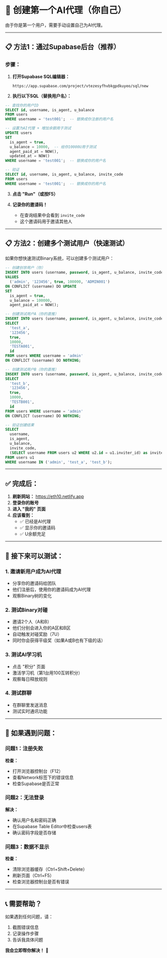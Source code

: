 # 🚀 **创建第一个AI代理（你自己）**

由于你是第一个用户，需要手动设置自己为AI代理。

---

## 📋 **方法1：通过Supabase后台（推荐）**

### **步骤：**

1. **打开Supabase SQL编辑器：**
   ```
   https://app.supabase.com/project/vtezesyfhvbkgpdkuyeo/sql/new
   ```

2. **执行以下SQL（替换用户名）：**

```sql
-- 查找你的用户ID
SELECT id, username, is_agent, u_balance 
FROM users 
WHERE username = 'test001';  -- 替换成你注册的用户名

-- 设置为AI代理 + 增加余额用于测试
UPDATE users 
SET 
  is_agent = true,
  u_balance = 10000,  -- 给你10000U用于测试
  agent_paid_at = NOW(),
  updated_at = NOW()
WHERE username = 'test001';  -- 替换成你的用户名

-- 验证
SELECT id, username, is_agent, u_balance, invite_code
FROM users 
WHERE username = 'test001';  -- 替换成你的用户名
```

3. **点击 "Run"（或按F5）**

4. **记录你的邀请码！**
   - 在查询结果中会看到 `invite_code`
   - 这个邀请码用于邀请其他人

---

## 📋 **方法2：创建多个测试用户（快速测试）**

如果你想快速测试Binary系统，可以创建多个测试用户：

```sql
-- 创建创世用户（你）
INSERT INTO users (username, password, is_agent, u_balance, invite_code)
VALUES 
  ('admin', '123456', true, 100000, 'ADMIN001')
ON CONFLICT (username) DO UPDATE
SET 
  is_agent = true,
  u_balance = 100000,
  agent_paid_at = NOW();

-- 创建测试用户A（你的直推）
INSERT INTO users (username, password, is_agent, u_balance, invite_code, inviter_id)
SELECT 
  'test_a', 
  '123456', 
  true, 
  10000, 
  'TESTA001',
  id
FROM users WHERE username = 'admin'
ON CONFLICT (username) DO NOTHING;

-- 创建测试用户B（你的直推）
INSERT INTO users (username, password, is_agent, u_balance, invite_code, inviter_id)
SELECT 
  'test_b', 
  '123456', 
  true, 
  10000, 
  'TESTB001',
  id
FROM users WHERE username = 'admin'
ON CONFLICT (username) DO NOTHING;

-- 验证创建结果
SELECT 
  username, 
  is_agent, 
  u_balance, 
  invite_code,
  (SELECT username FROM users u2 WHERE u2.id = u1.inviter_id) as inviter
FROM users u1
WHERE username IN ('admin', 'test_a', 'test_b');
```

---

## ✅ **完成后：**

1. **刷新网站：** https://eth10.netlify.app
2. **登录你的账号**
3. **进入 "我的" 页面**
4. **应该看到：**
   - ✅ 已经是AI代理
   - ✅ 显示你的邀请码
   - ✅ U余额充足

---

## 🎯 **接下来可以测试：**

### **1. 邀请新用户成为AI代理**

- 分享你的邀请码给团队
- 他们注册后，使用你的邀请码成为AI代理
- 观察Binary树的变化

### **2. 测试Binary对碰**

- 邀请2个人（A和B）
- 他们分别会进入你的A区和B区
- 自动触发对碰奖励（7U）
- 同时你会获得平级奖（如果A或B也有下级的话）

### **3. 测试AI学习机**

- 点击 "积分" 页面
- 激活学习机（第1台用100互转积分）
- 观察每日释放规则

### **4. 测试群聊**

- 在群聊里发送消息
- 测试实时通讯功能

---

## 🐛 **如果遇到问题：**

### **问题1：注册失败**

**检查：**
- 打开浏览器控制台（F12）
- 查看Network标签下的错误信息
- 检查Supabase是否正常

### **问题2：无法登录**

**解决：**
- 确认用户名和密码正确
- 在Supabase Table Editor中检查users表
- 确认密码字段是否存储

### **问题3：数据不显示**

**检查：**
- 清除浏览器缓存（Ctrl+Shift+Delete）
- 刷新页面（Ctrl+F5）
- 检查浏览器控制台是否有错误

---

## 📞 **需要帮助？**

如果遇到任何问题，请：

1. 截图错误信息
2. 记录操作步骤
3. 告诉我具体问题

**我会立即帮你解决！** 🚀



































